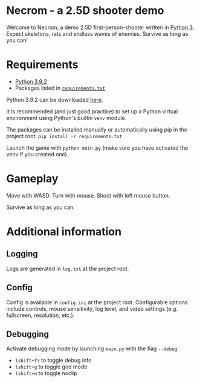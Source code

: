 # Necrom - a 2.5D shooter demo
Welcome to Necrom, a demo 2.5D first-person-shooter written in [Python 3](https://www.python.org). Expect skeletons, rats and endless waves of enemies. Survive as long as you can!

# Requirements
- [Python 3.9.2](https://www.python.org/downloads/release/python-392/)
- Packages listed in [`requirements.txt`](requirements.txt)

Python 3.9.2 can be downloaded [here](https://www.python.org/downloads/release/python-392/).

It is recommended (and just good practice) to set up a Python virtual environment using Python's builtin `venv` module.

The packages can be installed manually or automatically using pip in the project root:
`pip install -r requirements.txt`

Launch the game with `python main.py` (make sure you have activated the venv if you created one).

# Gameplay
Move with WASD. Turn with mouse. Shoot with left mouse button.

Survive as long as you can.

# Additional information
## Logging
Logs are generated in `log.txt` at the project root.
## Config
Config is available in `config.ini` at the project root. Configurable options include controls, mouse sensitivity, log level, and video settings (e.g. fullscreen, resolution, etc.).
## Debugging
Activate debugging mode by launching `main.py` with the flag `--debug`.
- `lshift+f3` to toggle debug info
- `lshift+g` to toggle god mode
- `lshift+n` to toggle noclip